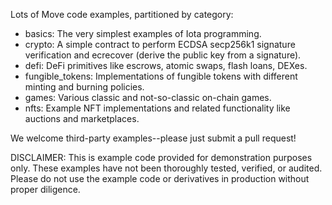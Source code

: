 Lots of Move code examples, partitioned by category:

- basics: The very simplest examples of Iota programming.
- crypto: A simple contract to perform ECDSA secp256k1 signature verification and ecrecover (derive the public key from a signature).
- defi: DeFi primitives like escrows, atomic swaps, flash loans, DEXes.
- fungible_tokens: Implementations of fungible tokens with different minting and burning policies.
- games: Various classic and not-so-classic on-chain games.
- nfts: Example NFT implementations and related functionality like auctions and marketplaces.

We welcome third-party examples--please just submit a pull request!

DISCLAIMER: This is example code provided for demonstration purposes only. These examples have not been thoroughly tested, verified, or audited. Please do not use the example code or derivatives in production without proper diligence.

